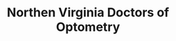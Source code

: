 ---
title: "Northen Virginia Doctors of Optometry"
url: /reston/northen-virginia-doctors-of-optometry/
shop: optician
---